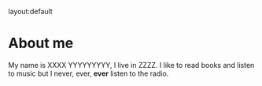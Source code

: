 layout:default
# About me
My name is XXXX YYYYYYYYY, I live in ZZZZ. I like to read books and listen to music but I never, ever, **ever** listen to the radio. 
